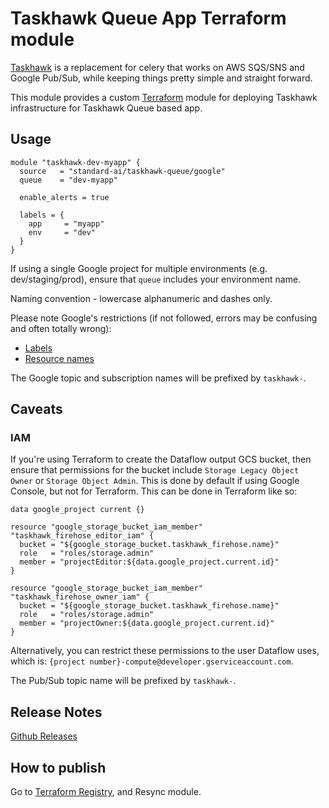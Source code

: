 Taskhawk Queue App Terraform module
===================================

[Taskhawk](https://github.com/standard-ai/taskhawk) is a replacement for celery that works on AWS SQS/SNS and
Google Pub/Sub, while keeping things pretty simple and straight forward. 

This module provides a custom [Terraform](https://www.terraform.io/) module for deploying Taskhawk 
infrastructure for Taskhawk Queue based app.

Usage
-----
```hcl
module "taskhawk-dev-myapp" {
  source   = "standard-ai/taskhawk-queue/google"
  queue    = "dev-myapp"

  enable_alerts = true

  labels = {
    app     = "myapp"
    env     = "dev"
  }
}
```

If using a single Google project for multiple environments (e.g. dev/staging/prod), ensure that `queue` includes
your environment name.

Naming convention - lowercase alphanumeric and dashes only.

Please note Google's restrictions (if not followed, errors may be confusing and often totally wrong):
- [Labels](https://cloud.google.com/pubsub/docs/labels#requirements)
- [Resource names](https://cloud.google.com/pubsub/docs/admin#resource_names)

The Google topic and subscription names will be prefixed by `taskhawk-`.

## Caveats

### IAM

If you're using Terraform to create the Dataflow output GCS bucket, then ensure that permissions for the bucket
include `Storage Legacy Object Owner` or `Storage Object Admin`. This is done by default if using
Google Console, but not for Terraform. This can be done in Terraform like so:

```hcl
data google_project current {}

resource "google_storage_bucket_iam_member" "taskhawk_firehose_editor_iam" {
  bucket = "${google_storage_bucket.taskhawk_firehose.name}"
  role   = "roles/storage.admin"
  member = "projectEditor:${data.google_project.current.id}"
}

resource "google_storage_bucket_iam_member" "taskhawk_firehose_owner_iam" {
  bucket = "${google_storage_bucket.taskhawk_firehose.name}"
  role   = "roles/storage.admin"
  member = "projectOwner:${data.google_project.current.id}"
}
```

Alternatively, you can restrict these permissions to the user Dataflow uses, which is: `{project number}-compute@developer.gserviceaccount.com`.

The Pub/Sub topic name will be prefixed by `taskhawk-`.

## Release Notes

[Github Releases](https://github.com/standard-ai/terraform-google-taskhawk-queue/releases)

## How to publish

Go to [Terraform Registry](https://registry.terraform.io/modules/standard-ai/taskhawk-queue/google), and Resync module.
